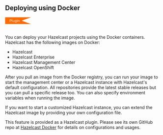 
## Deploying using Docker

<img src="images/Plugin_New.png" alt="Azure Plugin" height="22" width="84">
<br></br>

You can deploy your Hazelcast projects using the Docker containers. Hazelcast has the following images on Docker:

- Hazelcast
- Hazelcast Enterprise
- Hazelcast Management Center
- Hazelcast OpenShift


After you pull an image from the Docker registry, you can run your image to start the management center or a Hazelcast instance with Hazelcast's default configuration. All repositories provide the latest stable releases but you can pull a specific release too. You can also specify environment variables when running the image.

If you want to start a customized Hazelcast instance, you can extend the Hazelcast image by providing your own configuration file.

This feature is provided as a Hazelcast plugin. Please see its own GitHub repo at <a href="https://github.com/hazelcast/hazelcast-docker" target="_blank">Hazelcast Docker</a> for details on configurations and usages.

